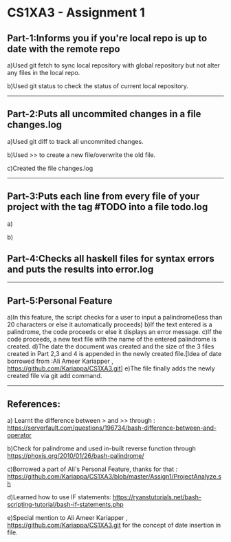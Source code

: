 CS1XA3 - Assignment 1
=====================

## Part-1:Informs you if you're local repo is up to date with the remote repo
a)Used git fetch to sync local repository with global repository but not alter any files in the local repo.

b)Used git status to check the status of current local repository.

---
## Part-2:Puts all uncommited changes in a file changes.log 

a)Used git diff to track all uncommited changes.

b)Used >> to create a new file/overwrite the old file.

c)Created the file changes.log

---
## Part-3:Puts each line from every file of your project with the tag #TODO into a file todo.log

a)

b)

## Part-4:Checks all haskell files for syntax errors and puts the results into error.log

---

## Part-5:Personal Feature

a)In this feature, the script checks for a user to input a palindrome(less than 20 characters or else it automatically proceeds)
b)If the text entered is a palindrome, the code proceeds or else it displays an error message.
c)If the code proceeds, a new text file with the name of the entered palindrome is created.
d)The date the document was created and the size of the 3 files created in Part 2,3 and 4 is appended in the newly created file.[Idea of date borrowed from :Ali Ameer Kariapper , https://github.com/Kariappa/CS1XA3.git]
e)The file finally adds the newly created file via git add command.

---

## References:

a) Learnt the difference between > and >> through : https://serverfault.com/questions/196734/bash-difference-between-and-operator

b)Check for palindrome and used in-built reverse function through https://phoxis.org/2010/01/26/bash-palindrome/

c)Borrowed a part of Ali's Personal Feature, thanks for that : https://github.com/Kariappa/CS1XA3/blob/master/Assign1/ProjectAnalyze.sh

d)Learned how to use IF statements: https://ryanstutorials.net/bash-scripting-tutorial/bash-if-statements.php

e)Special mention to Ali Ameer Kariapper , https://github.com/Kariappa/CS1XA3.git for the concept of date insertion in file.


